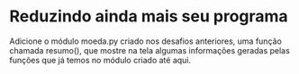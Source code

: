 # Reduzindo ainda mais seu programa
Adicione o módulo moeda.py criado nos desafios anteriores, uma função chamada resumo(), 
que mostre na tela algumas informações geradas pelas funções que já temos no módulo criado até aqui.
